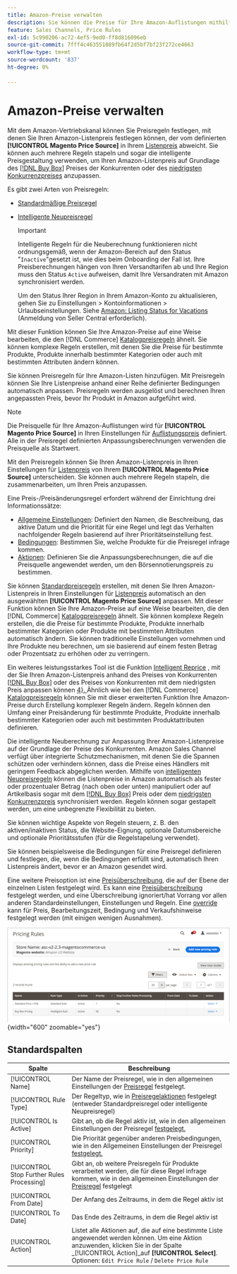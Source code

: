 ```yaml
---
title: Amazon-Preise verwalten
description: Sie können die Preise für Ihre Amazon-Auflistungen mithilfe der Preisregeln von Ihrem Commerce-Store unterscheiden.
feature: Sales Channels, Price Rules
exl-id: 5c990206-ac72-4ef5-9ed0-ff8d816096eb
source-git-commit: 7fff4c463551089fb64f2d5bf7bf23f272ce4663
workflow-type: tm+mt
source-wordcount: '837'
ht-degree: 0%

---
```


# Amazon-Preise verwalten

Mit dem Amazon-Vertriebskanal können Sie Preisregeln festlegen, mit denen Sie Ihren Amazon-Listenpreis festlegen können, der vom definierten **[!UICONTROL Magento Price Source]** in Ihrem [Listenpreis](./listing-price.md) abweicht. Sie können auch mehrere Regeln stapeln und sogar die intelligente Preisgestaltung verwenden, um Ihren Amazon-Listenpreis auf Grundlage des [[!DNL Buy Box]](./buy-box-competitor-pricing.md) Preises der Konkurrenten oder des [niedrigsten Konkurrenzpreises](./lowest-competitor-pricing.md) anzupassen.

Es gibt zwei Arten von Preisregeln:

- [Standardmäßige Preisregel](./standard-price-rules.md)
- [Intelligente Neupreisregel](./intelligent-repricing-rules.md)

  >[!IMPORTANT]
  >
  >Intelligente Regeln für die Neuberechnung funktionieren nicht ordnungsgemäß, wenn der Amazon-Bereich auf den Status &quot;`Inactive`&quot;gesetzt ist, wie dies beim Onboarding der Fall ist. Ihre Preisberechnungen hängen von Ihren Versandtarifen ab und Ihre Region muss den Status `Active` aufweisen, damit Ihre Versandraten mit Amazon synchronisiert werden.
  >
  >Um den Status Ihrer Region in Ihrem Amazon-Konto zu aktualisieren, gehen Sie zu Einstellungen > Kontoinformationen > Urlaubseinstellungen. Siehe [Amazon: Listing Status for Vacations](https://sellercentral.amazon.com/gp/help/help.html?itemID=200135620) (Anmeldung von Seller Central erforderlich).

Mit dieser Funktion können Sie Ihre Amazon-Preise auf eine Weise bearbeiten, die den [!DNL Commerce] [Katalogpreisregeln](https://experienceleague.adobe.com/docs/commerce-admin/catalog/products/pricing/pricing-advanced.html) ähnelt. Sie können komplexe Regeln erstellen, mit denen Sie die Preise für bestimmte Produkte, Produkte innerhalb bestimmter Kategorien oder auch mit bestimmten Attributen ändern können.

Sie können Preisregeln für Ihre Amazon-Listen hinzufügen. Mit Preisregeln können Sie Ihre Listenpreise anhand einer Reihe definierter Bedingungen automatisch anpassen. Preisregeln werden ausgelöst und berechnen Ihren angepassten Preis, bevor Ihr Produkt in Amazon aufgeführt wird.

>[!NOTE]
>
>Die Preisquelle für Ihre Amazon-Auflistungen wird für **[!UICONTROL Magento Price Source]** in Ihren Einstellungen für [Auflistungspreis](./listing-price.md) definiert. Alle in der Preisregel definierten Anpassungsberechnungen verwenden die Preisquelle als Startwert.

Mit den Preisregeln können Sie Ihren Amazon-Listenpreis in Ihren Einstellungen für [Listenpreis](./listing-price.md) von Ihrem **[!UICONTROL Magento Price Source]** unterscheiden. Sie können auch mehrere Regeln stapeln, die zusammenarbeiten, um Ihren Preis anzupassen.

Eine Preis-/Preisänderungsregel erfordert während der Einrichtung drei Informationssätze:

- [Allgemeine Einstellungen](./pricing-rule-general-settings.md): Definiert den Namen, die Beschreibung, das aktive Datum und die Priorität für eine Regel und legt das Verhalten nachfolgender Regeln basierend auf ihrer Prioritätseinstellung fest.
- [Bedingungen](./pricing-rule-conditions.md): Bestimmen Sie, welche Produkte für die Preisregel infrage kommen.
- [Aktionen](./pricing-rule-actions.md): Definieren Sie die Anpassungsberechnungen, die auf die Preisquelle angewendet werden, um den Börsennotierungspreis zu bestimmen.

Sie können [Standardpreisregeln](./standard-price-rules.md) erstellen, mit denen Sie Ihren Amazon-Listenpreis in Ihren Einstellungen für [Listenpreis](./listing-price.md) automatisch an den ausgewählten **[!UICONTROL Magento Price Source]** anpassen. Mit dieser Funktion können Sie Ihre Amazon-Preise auf eine Weise bearbeiten, die den [!DNL Commerce] [Katalogpreisregeln](https://experienceleague.adobe.com/docs/commerce-admin/marketing/promotions/catalog-rules/price-rules-catalog.html) ähnelt. Sie können komplexe Regeln erstellen, die die Preise für bestimmte Produkte, Produkte innerhalb bestimmter Kategorien oder Produkte mit bestimmten Attributen automatisch ändern. Sie können traditionelle Einstellungen vornehmen und Ihre Produkte neu berechnen, um sie basierend auf einem festen Betrag oder Prozentsatz zu erhöhen oder zu verringern.

Ein weiteres leistungsstarkes Tool ist die Funktion [Intelligent Reprice](./intelligent-repricing-rules.md) , mit der Sie Ihren Amazon-Listenpreis anhand des Preises von Konkurrenten [[!DNL Buy Box]](./buy-box-competitor-pricing.md) oder des Preises von Konkurrenten mit dem niedrigsten Preis anpassen können [4}. ](./lowest-competitor-pricing.md) Ähnlich wie bei den [!DNL Commerce] [Katalogpreisregeln](https://experienceleague.adobe.com/docs/commerce-admin/marketing/promotions/catalog-rules/price-rules-catalog.html) können Sie mit dieser erweiterten Funktion Ihre Amazon-Preise durch Erstellung komplexer Regeln ändern. Regeln können den Umfang einer Preisänderung für bestimmte Produkte, Produkte innerhalb bestimmter Kategorien oder auch mit bestimmten Produktattributen definieren.

Die intelligente Neuberechnung zur Anpassung Ihrer Amazon-Listenpreise auf der Grundlage der Preise des Konkurrenten. Amazon Sales Channel verfügt über integrierte Schutzmechanismen, mit denen Sie die Spannen schützen oder verhindern können, dass die Preise eines Händlers mit geringem Feedback abgeglichen werden. Mithilfe von [intelligenten Neupreisregeln](./intelligent-repricing-rules.md) können die Listenpreise in Amazon automatisch als fester oder prozentualer Betrag (nach oben oder unten) manipuliert oder auf Artikelbasis sogar mit dem [[!DNL Buy Box]](./buy-box-competitor-pricing.md) Preis oder dem [niedrigsten Konkurrenzpreis](./lowest-competitor-pricing.md) synchronisiert werden. Regeln können sogar gestapelt werden, um eine unbegrenzte Flexibilität zu bieten.

Sie können wichtige Aspekte von Regeln steuern, z. B. den aktiven/inaktiven Status, die Website-Eignung, optionale Datumsbereiche und optionale Prioritätsstufen (für die Regelstapelung verwendet).

Sie können beispielsweise die Bedingungen für eine Preisregel definieren und festlegen, die, wenn die Bedingungen erfüllt sind, automatisch Ihren Listenpreis ändert, bevor er an Amazon gesendet wird.

Eine weitere Preisoption ist eine [Preisüberschreibung](./overrides.md), die auf der Ebene der einzelnen Listen festgelegt wird. Es kann eine [Preisüberschreibung](./overrides.md) festgelegt werden, und eine Überschreibung ignoriert/hat Vorrang vor allen anderen Standardeinstellungen, Einstellungen und Regeln. Eine [override](./overrides.md) kann für Preis, Bearbeitungszeit, Bedingung und Verkaufshinweise festgelegt werden (mit einigen wenigen Ausnahmen).

![Preisregeln](assets/amazon-pricing-rules.png){width="600" zoomable="yes"}

## Standardspalten

| Spalte | Beschreibung |
|--------------------------------------------|------------------------------------------------------------------------------------------------------------------------------------------------------------------------------------------------------|
| [!UICONTROL Name] | Der Name der Preisregel, wie in den allgemeinen Einstellungen der [Preisregel](./pricing-rule-general-settings.md) festgelegt. |
| [!UICONTROL Rule Type] | Der Regeltyp, wie in [Preisregelaktionen](./pricing-rule-actions.md) festgelegt (entweder Standardpreisregel oder intelligente Neupreisregel) |
| [!UICONTROL Is Active] | Gibt an, ob die Regel aktiv ist, wie in den allgemeinen Einstellungen der Preisregel [festgelegt.](./pricing-rule-general-settings.md) |
| [!UICONTROL Priority] | Die Priorität gegenüber anderen Preisbedingungen, wie in den Allgemeinen Einstellungen der Preisregel [festgelegt.](./pricing-rule-general-settings.md) |
| [!UICONTROL Stop Further Rules Processing] | Gibt an, ob weitere Preisregeln für Produkte verarbeitet werden, die für diese Regel infrage kommen, wie in den allgemeinen Einstellungen der [Preisregel](./pricing-rule-general-settings.md) festgelegt |
| [!UICONTROL From Date] | Der Anfang des Zeitraums, in dem die Regel aktiv ist |
| [!UICONTROL To Date] | Das Ende des Zeitraums, in dem die Regel aktiv ist |
| [!UICONTROL Action] | Listet alle Aktionen auf, die auf eine bestimmte Liste angewendet werden können. Um eine Aktion anzuwenden, klicken Sie in der Spalte _[!UICONTROL Action]_auf **[!UICONTROL Select]**. Optionen: `Edit Price Rule` / `Delete Price Rule` |
